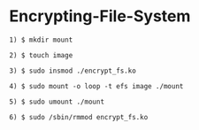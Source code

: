 # Encrypting-File-System
```
1) $ mkdir mount
```
```
2) $ touch image
```
```
3) $ sudo insmod ./encrypt_fs.ko 
```
```
4) $ sudo mount -o loop -t efs image ./mount
```
```
5) $ sudo umount ./mount
```
```
6) $ sudo /sbin/rmmod encrypt_fs.ko
```

